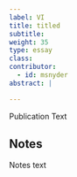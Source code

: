 ```yaml
---
label: VI
title: titled
subtitle:
weight: 35
type: essay
class:
contributor:
  - id: msnyder
abstract: |

---
```


Publication Text

## Notes

Notes text
